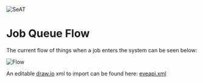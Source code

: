 ![SeAT](https://i.imgur.com/aPPOxSK.png)

# Job Queue Flow

The current flow of things when a job enters the system can be seen below:

![Flow](http://i.imgur.com/TPgha3P.png)

An editable [draw.io](https://www.draw.io/) xml to import can be found here: [eveapi.xml](https://drive.google.com/file/d/0B68sG3eQAkceZkdlcUd5R2E1VkE/view?usp=sharing)
